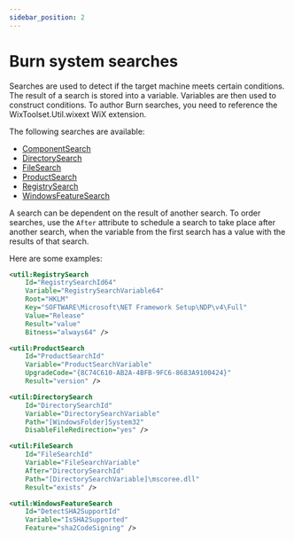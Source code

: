 ```yaml
---
sidebar_position: 2
---
```


# Burn system searches

Searches are used to detect if the target machine meets certain conditions. The result of a search is stored into a variable. Variables are then used to construct conditions. To author Burn searches, you need to reference the WixToolset.Util.wixext WiX extension.

The following searches are available:

- [ComponentSearch](../schema/util/componentsearch.md)
- [DirectorySearch](../schema/util/directorysearch.md)
- [FileSearch](../schema/util/filesearch.md)
- [ProductSearch](../schema/util/productsearch.md)
- [RegistrySearch](../schema/util/registrysearch.md)
- [WindowsFeatureSearch](../schema/util/windowsfeaturesearch.md)

A search can be dependent on the result of another search. To order searches, use the `After` attribute to schedule a search to take place after another search, when the variable from the first search has a value with the results of that search.

Here are some examples:

```xml
<util:RegistrySearch
    Id="RegistrySearchId64"
    Variable="RegistrySearchVariable64"
    Root="HKLM"
    Key="SOFTWARE\Microsoft\NET Framework Setup\NDP\v4\Full"
    Value="Release"
    Result="value"
    Bitness="always64" />

<util:ProductSearch 
    Id="ProductSearchId"
    Variable="ProductSearchVariable"
    UpgradeCode="{8C74C610-AB2A-4BFB-9FC6-8683A9100424}"
    Result="version" />

<util:DirectorySearch
    Id="DirectorySearchId"
    Variable="DirectorySearchVariable"
    Path="[WindowsFolder]System32"
    DisableFileRedirection="yes" />

<util:FileSearch
    Id="FileSearchId"
    Variable="FileSearchVariable"
    After="DirectorySearchId"
    Path="[DirectorySearchVariable]\mscoree.dll"
    Result="exists" />

<util:WindowsFeatureSearch
    Id="DetectSHA2SupportId"
    Variable="IsSHA2Supported"
    Feature="sha2CodeSigning" />
```
